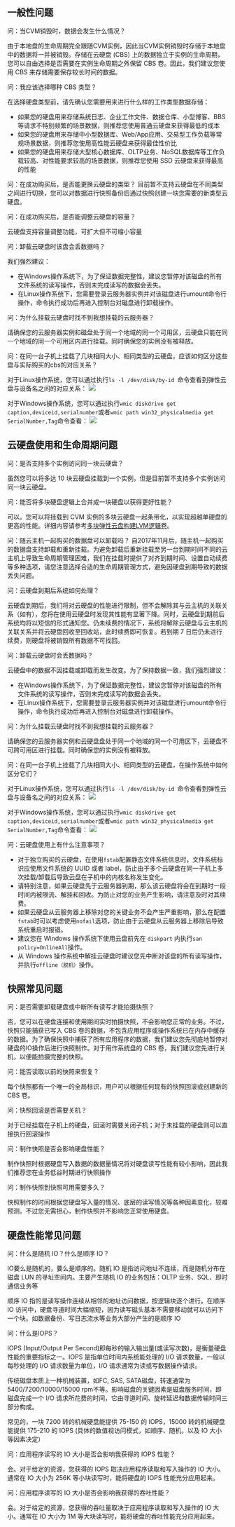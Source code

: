 ## 一般性问题
问：当CVM销毁时，数据会发生什么情况？

由于本地盘的生命周期完全跟随CVM实例，因此当CVM实例销毁时存储于本地盘中的数据将一并被销毁。存储在云硬盘 (CBS) 上的数据独立于实例的生命周期，您可以自由选择是否需要在实例生命周期之外保留 CBS 卷。因此，我们建议您使用 CBS 来存储需要保存较长时间的数据。

问：我应该选择哪种 CBS 类型？

在选择硬盘类型前，请先确认您需要用来进行什么样的工作类型数据存储：

- 如果您的硬盘用来存储系统日志、企业工作文件、数据仓库、小型博客、BBS等请求不特别频繁的场景数据，则推荐您使用普通云硬盘来获得最低的成本
- 如果您的硬盘用来存储中小型数据库、Web/App应用、交易型工作负载等常规场景数据，则推荐您使用高性能云硬盘来获得最佳性价比
- 如果您的硬盘用来存储大型核心数据库、OLTP业务、NoSQL数据库等工作负载较高、对性能要求较高的场景数据，则推荐您使用 SSD 云硬盘来获得最高的性能

问：在成功购买后，是否能更换云硬盘的类型？
目前暂不支持云硬盘在不同类型之间进行切换，您可以对数据进行快照备份后通过快照创建一块您需要的新类型云硬盘。

问：在成功购买后，是否能调整云硬盘的容量？

云硬盘支持容量调整功能，可扩大但不可缩小容量

问：卸载云硬盘时该盘会丢数据吗？

我们强烈建议： 
- 在Windows操作系统下，为了保证数据完整性，建议您暂停对该磁盘的所有文件系统的读写操作，否则未完成读写的数据会丢失。 
- 在Linux操作系统下，您需要登录云服务器实例并对该磁盘进行umount命令行操作，命令执行成功后再进入控制台对磁盘进行卸载操作。

问：为什么挂载云硬盘时找不到我想挂载的云服务器？

请确保您的云服务器实例和磁盘处于同一个地域的同一个可用区，云硬盘只能在同一个地域的同一个可用区内进行挂载。同时确保您的实例没有被释放。

问：在同一台子机上挂载了几块相同大小、相同类型的云硬盘，应该如何区分这些盘与实际购买的cbs的对应关系？

对于Linux操作系统，您可以通过执行`ls -l /dev/disk/by-id `命令查看到弹性云盘与设备名之间的对应关系：
![](//mccdn.qcloud.com/static/img/56e625dd23adfb78829d34a7e86e9291/image.png)

对于Windows操作系统，您可以通过执行`wmic diskdrive get caption,deviceid,serialnumber`或者`wmic path win32_physicalmedia get SerialNumber,Tag`命令查看：
![](//mccdn.qcloud.com/static/img/205b1060c7bc7446becddee81971c506/image.png)

## 云硬盘使用和生命周期问题
问：是否支持多个实例访问同一块云硬盘？

虽然您可以将多达 10 块云硬盘挂载到一个实例，但是目前暂不支持多个实例访问同一块云硬盘。


问：能否将多块硬盘逻辑上合并成一块硬盘以获得更好性能？

可以。您可以将挂载到 CVM 实例的多块云硬盘一起条带化，以实现超越单硬盘的更高的性能。详细内容请参考[多块弹性云盘构建LVM逻辑卷](https://cloud.tencent.com/document/product/362/2933)。

问：随云主机一起购买的数据盘可以卸载吗？
自2017年11月后，随主机一起购买的数据盘支持卸载和重新挂载。为避免卸载后重新挂载至另一台到期时间不同的云主机上导致生命周期管理困难，我们在挂载时提供了对齐到期时间、设置自动续费等多种选项，请您注意选择合适的生命周期管理方式，避免因硬盘到期导致的数据丢失问题。

问：云硬盘到期后系统如何处理？

云硬盘到期后，我们将对云硬盘的性能进行限制，但不会解除其与云主机的关联关系（如有），您将在使用云硬盘时发现其性能有显著下降。同时，云硬盘到期前后系统均将以短信的形式通知您。仍未续费的情况下，系统将解除云硬盘与云主机的关联关系并将云硬盘回收至回收站，此时续费即可恢复。若到期 7 日后仍未进行续费，则硬盘将被销毁所有数据不可找回。

问：卸载云硬盘时会丢数据吗？

云硬盘中的数据不因挂载或卸载而发生改变。为了保持数据一致，我们强烈建议： 

- 在Windows操作系统下，为了保证数据完整性，建议您暂停对该磁盘的所有文件系统的读写操作，否则未完成读写的数据会丢失。 
- 在Linux操作系统下，您需要登录云服务器实例并对该磁盘进行umount命令行操作，命令执行成功后再进入控制台对磁盘进行卸载操作。

问：为什么挂载云硬盘时找不到我想挂载的云服务器？

请确保您的云服务器实例和云硬盘盘处于同一个地域的同一个可用区下，云硬盘不可跨可用区进行挂载。同时确保您的实例没有被释放。

问：在同一台子机上挂载了几块相同大小、相同类型的云硬盘，在操作系统中如何区分它们？

对于Linux操作系统，您可以通过执行`ls -l /dev/disk/by-id `命令查看到弹性云盘与设备名之间的对应关系：
![](//mccdn.qcloud.com/static/img/56e625dd23adfb78829d34a7e86e9291/image.png)

对于Windows操作系统，您可以通过执行`wmic diskdrive get caption,deviceid,serialnumber`或者`wmic path win32_physicalmedia get SerialNumber,Tag`命令查看：
![](//mccdn.qcloud.com/static/img/205b1060c7bc7446becddee81971c506/image.png)

问：云硬盘使用上有什么注意事项？

- 对于独立购买的云硬盘，在使用`fstab`配置静态文件系统信息时，文件系统标识应使用文件系统的 UUID 或者 label，防止由于多个云硬盘在同一子机上多次挂载/卸载后导致云盘在子机中的内核名称发生变化。 
- 请特别注意，如果云硬盘先于云服务器到期，那么该云硬盘将会在到期时一段时间内被限流、解挂和回收。为防止对您的业务产生影响，请注意及时对其续费。
- 如果云硬盘从云服务器上移除对您的关键业务不会产生严重影响，那么在配置`fstab`时可以考虑使用`nofail`选项，防止由于云硬盘从云服务器上移除后导致系统重启时报错。
- 建议您在 Windows 操作系统下使用云盘前先在 `diskpart` 内执行`san policy=OnlineAll`操作。
- 从 Windows 操作系统中解挂云硬盘时建议您先中断对该盘的所有读写操作，并执行`offline（脱机）`操作。

## 快照常见问题
问：是否需要卸载硬盘或中断所有读写才能拍摄快照？

否，您可以在硬盘连接和使用期间实时拍摄快照，不会影响您正常的业务。不过，快照只能捕获已写入 CBS 卷的数据，不包含应用程序或操作系统已在内存中缓存的数据。为了确保快照中捕获了所有应用程序的数据，我们建议您先彻底地暂停对硬盘的IO操作后进行快照制作。对于用作系统盘的 CBS 卷，我们建议您先进行关机，以便能拍摄完整的快照。

问：能否读取以前的快照来恢复？

每个快照都有一个唯一的全局标识，用户可以根据任何现有的快照回滚或创建新的 CBS 卷。

问：快照回滚是否需要关机？

对于已经挂载在子机上的硬盘，回滚时需要关闭子机；对于未挂载的硬盘则可以直接执行回滚操作

问：制作快照是否会影响硬盘性能？

制作快照时根据硬盘写入数据的数据量情况将对硬盘读写性能有较小影响，因此我们推荐您在业务低谷时期进行快照操作

问：制作快照到快照可用需要多久？

快照制作的时间根据您硬盘写入量的情况、底层的读写情况等各种因素变化，较难预测。不过您无需担心，制作快照并不影响您正常使用硬盘。

## 硬盘性能常见问题
问：什么是随机 IO？什么是顺序 IO？

IO要么是随机的，要么是顺序的。随机 IO 是指访问地址不连续，而是随机分布在磁盘 LUN 的寻址空间内。主要产生随机 IO 的业务包括：OLTP 业务、SQL、即时通信业务等

顺序 IO 指的是读写操作连续从相邻的地址访问数据，按逻辑块逐个进行。在顺序 IO 访问中，硬盘寻道时间大幅缩短，因为读写磁头基本不需要移动就可以访问下一个块。如数据备份、写日志流水等业务大部分产生的是顺序 IO	

问：什么是IOPS？

IOPS (Input/Output Per Second)即每秒的输入输出量(或读写次数)，是衡量硬盘性能的重要指标之一。IOPS 是指单位时间内系统能处理的 I/O 请求数量，一般以每秒处理的 I/O 请求数量为单位，I/O 请求通常为读或写数据操作请求。

传统磁盘本质上一种机械装置，如FC, SAS, SATA磁盘，转速通常为5400/7200/10000/15000 rpm不等。影响磁盘的关键因素是磁盘服务时间，即磁盘完成一个 I/O 请求所花费的时间，它由寻道时间、旋转延迟和数据传输时间三部分构成。

常见的，一块 7200 转的机械硬盘能提供 75-150 的 IOPS，15000 转的机械硬盘能提供 175-210 的 IOPS (具体的数值视访问模式，如顺序、随机，以及 IO 大小等因素决定）

问：应用程序读写的 IO 大小是否会影响我获得的 IOPS 性能？

会。对于给定的资源，您获得的 IOPS 取决应用程序读取和写入操作的 IO 大小。通常在 IO 大小为 256K 等小块读写时，能将硬盘的 IOPS 性能充分应用起来。

问：应用程序读写的 IO 大小是否会影响我获得的吞吐性能？

会。对于给定的资源，您获得的吞吐量取决于应用程序读取和写入操作的 IO 大小。通常在 IO 大小为 1M 等大块读写时，能将硬盘的吞吐性能充分应用起来。


